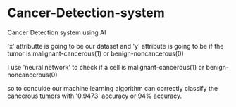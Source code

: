 # Cancer-Detection-system
Cancer Detection system using AI

'x' attributte is going to be our dataset and 'y' attribute is going to be if the tumor is malignant-cancerous(1) or benign-noncancerous(0)

I use 'neural network' to check if a cell is  malignant-cancerous(1) or benign-noncancerous(0)

so to conculde our machine learning algorithm can correctly classify the cancerous tumors with '0.9473' accuracy or 94% accuracy.
